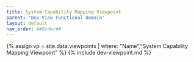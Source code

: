 ```yaml
---
title: System Capability Mapping Viewpoint
parent: "Dev-View Functional Domain"
layout: default
nav_order: ##Order##
---
```

{% assign vp = site.data.viewpoints | where: "Name","System Capability Mapping Viewpoint" %}
{% include dev-viewpoint.md %}